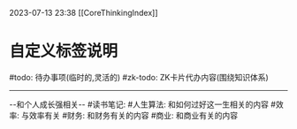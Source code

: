 2023-07-13 23:38
[[CoreThinkingIndex]]

# 自定义标签说明

#todo: 待办事项(临时的,灵活的)
#zk-todo: ZK卡片代办内容(围绕知识体系)



---

--和个人成长强相关--
#读书笔记: 
#人生算法: 和如何过好这一生相关的内容
#效率: 与效率有关
#财务: 和财务有关的内容
#商业: 和商业有关的内容
<!--SR:!2023-07-17,1,230-->